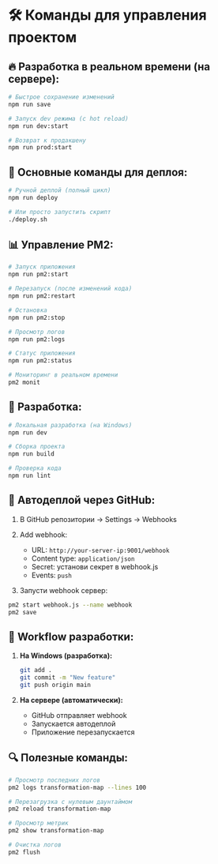 # 🛠️ Команды для управления проектом

## 🔥 Разработка в реальном времени (на сервере):

```bash
# Быстрое сохранение изменений
npm run save

# Запуск dev режима (с hot reload)
npm run dev:start

# Возврат к продакшену
npm run prod:start
```

## 🚀 Основные команды для деплоя:

```bash
# Ручной деплой (полный цикл)
npm run deploy

# Или просто запустить скрипт
./deploy.sh
```

## 📊 Управление PM2:

```bash
# Запуск приложения
npm run pm2:start

# Перезапуск (после изменений кода)
npm run pm2:restart

# Остановка
npm run pm2:stop

# Просмотр логов
npm run pm2:logs

# Статус приложения
npm run pm2:status

# Мониторинг в реальном времени
pm2 monit
```

## 🔧 Разработка:

```bash
# Локальная разработка (на Windows)
npm run dev

# Сборка проекта
npm run build

# Проверка кода
npm run lint
```

## 🎣 Автодеплой через GitHub:

1. В GitHub репозитории → Settings → Webhooks
2. Add webhook:
   - URL: `http://your-server-ip:9001/webhook`
   - Content type: `application/json`
   - Secret: установи секрет в webhook.js
   - Events: `push`

3. Запусти webhook сервер:
```bash
pm2 start webhook.js --name webhook
pm2 save
```

## 📝 Workflow разработки:

1. **На Windows (разработка):**
   ```bash
   git add .
   git commit -m "New feature"
   git push origin main
   ```

2. **На сервере (автоматически):**
   - GitHub отправляет webhook
   - Запускается автодеплой
   - Приложение перезапускается

## 🔍 Полезные команды:

```bash
# Просмотр последних логов
pm2 logs transformation-map --lines 100

# Перезагрузка с нулевым даунтаймом
pm2 reload transformation-map

# Просмотр метрик
pm2 show transformation-map

# Очистка логов
pm2 flush
```